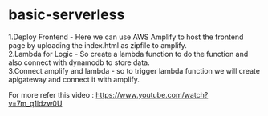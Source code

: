 # basic-serverless
1.Deploy Frontend - Here we can use AWS Amplify to host the frontend page by uploading the index.html as zipfile to amplify.    
2.Lambda for Logic - So create a lambda function to do the function and also connect with dynamodb to store data.           
3.Connect amplify and lambda - so to trigger lambda function we will create apigateway and connect it with amplify.

For more refer this video : https://www.youtube.com/watch?v=7m_q1ldzw0U
